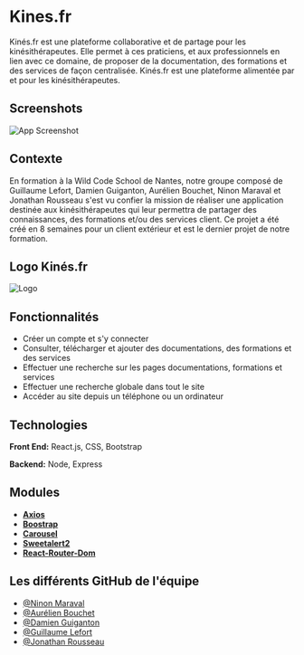 # Kines.fr

Kinés.fr est une plateforme collaborative et de partage pour les
kinésithérapeutes. Elle permet à ces praticiens, et aux
professionnels en lien avec ce domaine, de proposer de la
documentation, des formations et des services de façon centralisée.
Kinés.fr est une plateforme alimentée par et pour les kinésithérapeutes.

## Screenshots
![App Screenshot](https://cdn.discordapp.com/attachments/816033799979794482/865162313383018526/screen_site_responsive-removebg-preview.png)

## Contexte
En formation à la Wild Code School de Nantes, notre groupe composé de Guillaume Lefort, Damien Guiganton, Aurélien Bouchet, Ninon Maraval et Jonathan Rousseau s'est vu confier la mission de réaliser une application destinée aux kinésithérapeutes qui leur permettra de partager des connaissances, des formations et/ou des services client. 
Ce projet a été créé en 8 semaines pour un client extérieur et est le dernier projet de notre formation.

## Logo Kinés.fr

![Logo](https://cdn.discordapp.com/attachments/816033799979794482/865169749759623178/logo_kineservice-removebg-preview.png)

## Fonctionnalités

- Créer un compte et s'y connecter
- Consulter, télécharger et ajouter des documentations, des formations et des services
- Effectuer une recherche sur les pages documentations, formations et services
- Effectuer une recherche globale dans tout le site
- Accéder au site depuis un téléphone ou un ordinateur
  
## Technologies

**Front End:** React.js, CSS, Bootstrap

**Backend:** Node, Express

## Modules

- [**Axios**](https://www.npmjs.com/package//axios)
- [**Boostrap**](https://www.npmjs.com/package/bootstrap)
- [**Carousel**](https://www.npmjs.com/package/react-responsive-carousel)
- [**Sweetalert2**](https://www.npmjs.com/package/sweetalert2)
- [**React-Router-Dom**](https://www.npmjs.com/package/react-router-dom)
  
## Les différents GitHub de l'équipe

- [@Ninon Maraval](https://github.com/NinonMaraval)
- [@Aurélien Bouchet](https://github.com/AurelBouchet)
- [@Damien Guiganton](https://github.com/GUIGANTONDamien)
- [@Guillaume Lefort](https://github.com/SirHarveyBix)
- [@Jonathan Rousseau](https://github.com/jonathan-rousseau)


